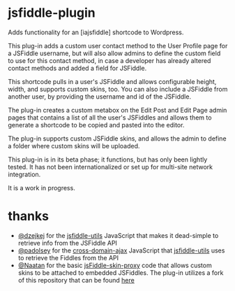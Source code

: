 jsfiddle-plugin
===============

Adds functionality for an [iajsfiddle] shortcode to Wordpress.

This plug-in adds a custom user contact method to the User Profile page for a JSFiddle username, but will also allow admins to define the custom field to use for this contact method, in case a developer has already altered contact methods and added a field for JSFiddle.

This shortcode pulls in a user's JSFiddle and allows configurable height, width, and supports custom skins, too. You can also include a JSFiddle from another user, by providing the username and id of the JSFiddle.

The plug-in creates a custom metabox on the Edit Post and Edit Page admin pages that contains a list of all the user's JSFiddles and allows them to generate a shortcode to be copied and pasted into the editor.

The plug-in supports custom JSFiddle skins, and allows the admin to define a folder where custom skins will be uploaded.

This plug-in is in its beta phase; it functions, but has only been lightly tested. It has not been internationalized or set up for multi-site network integration.

It is a work in progress.


thanks
======

* [@dzejkej](https://github.com/dzejkej/) for the [jsfiddle-utils](https://github.com/dzejkej/jsfiddle-utils) JavaScript that makes it dead-simple to retrieve info from the JSFiddle API
* [@padolsey](https://github.com/padolsey) for the [cross-domain-ajax](https://github.com/padolsey/jQuery-Plugins/tree/master/cross-domain-ajax/) JavaScript that [jsfiddle-utils](https://github.com/dzejkej/jsfiddle-utils) uses to retrieve the Fiddles from the API
* [@Naatan](https://github.com/Naatan/) for the basic [jsFiddle-skin-proxy](https://github.com/Naatan/jsFiddle-skin-proxy) code that allows custom skins to be attached to embedded JSFiddles. The plug-in utilizes a fork of this repository that can be found [here](https://github.com/ericrallen/jsFiddle-skin-proxy)